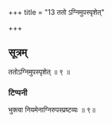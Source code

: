 +++
title = "13 ततो ऽग्निमुपस्पृशेत्"

+++
## सूत्रम्
ततोऽग्निमुपस्पृशेत् ॥ ९ ॥  
### टिप्पनी
भुक्त्वा नियमेनाग्निरुपस्प्रष्टव्यः ॥ ९॥
